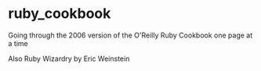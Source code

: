 # ruby_cookbook

Going through the 2006 version of the O'Reilly Ruby Cookbook one page at a time

Also Ruby Wizardry by Eric Weinstein
